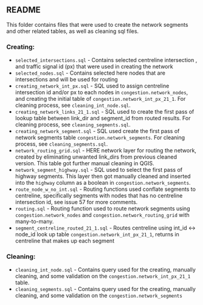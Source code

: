 ## README
This folder contains files that were used to create the network segments and other related tables, as well as cleaning sql files.

### Creating:
- `selected_intersections.sql` - Contains selected centreline intersection , and traffic signal id (px) that were used in creating the network
- `selected_nodes.sql` - Contains selected here nodes that are intersections and will be used for routing
- `creating_network_int_px.sql` - SQL used to assign centreline intersection id and/or px to each nodes in `congestion.network_nodes`, and creating the initial table of `congestion.network_int_px_21_1`. For cleaning process, see `cleaning_int_node.sql`. 
- `creating_network_links_21_1.sql` - SQL used to create the first pass of lookup table between link_dir and segment_id from routed results. For cleaning process, see `cleaning_segments.sql`.  
- `creating_network_segment.sql` - SQL used create the first pass of network segments table `congestion.network_segments`. For cleaning process, see `cleaning_segments.sql`. 
- `network_routing_grid.sql` - HERE network layer for routing the network, created by eliminating unwanted link_dirs from previous cleaned version. This table got further manual cleaning in QGIS. 
- `network_segment_highway.sql` - SQL used to select the first pass of highway segments. This layer then got manually cleaned and inserted into the `highway` column as a boolean in `congestion.network_segments`.
- `route_node_w_no_int.sql` - Routing functions used conflate segments to centreline, specifically segments with nodes that has no centreline intersection id, see issue 57 for more comments.
- `routing.sql` - Routing function used to route network segments using `congestion.network_nodes` and `congestion.network_routing_grid` with many-to-many.
- `segment_centreline_routed_21_1.sql` - Routes centreline using int_id <-> node_id look up table `congestion.network_int_px_21_1`, returns in centreline that makes up each segment


### Cleaning:
- `cleaning_int_node.sql` - Contains query used for the creating, manually cleaning, and some validation on the `congestion.network_int_px_21_1` table.
- `cleaning_segments.sql` - Contains query used for the creating, manually cleaning, and some validation on the `congestion.network_segments`